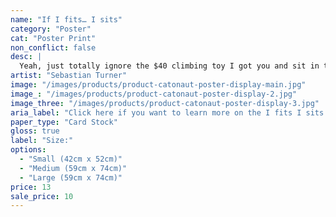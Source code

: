 ```yaml
---
name: "If I fits… I sits"
category: "Poster"
cat: "Poster Print"
non_conflict: false
desc: |
  Yeah, just totally ignore the $40 climbing toy I got you and sit in the old, damp, cardboard box.
artist: "Sebastian Turner"
image: "/images/products/product-catonaut-poster-display-main.jpg"
image_: "/images/products/product-catonaut-poster-display-2.jpg"
image_three: "/images/products/product-catonaut-poster-display-3.jpg"
aria_label: "Click here if you want to learn more on the I fits I sits poster."
paper_type: "Card Stock"
gloss: true
label: "Size:"
options:
  - "Small (42cm x 52cm)"
  - "Medium (59cm x 74cm)"
  - "Large (59cm x 74cm)"
price: 13
sale_price: 10
---
```

